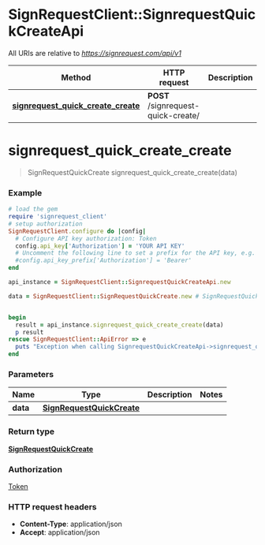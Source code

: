 # SignRequestClient::SignrequestQuickCreateApi

All URIs are relative to *https://signrequest.com/api/v1*

Method | HTTP request | Description
------------- | ------------- | -------------
[**signrequest_quick_create_create**](SignrequestQuickCreateApi.md#signrequest_quick_create_create) | **POST** /signrequest-quick-create/ | 


# **signrequest_quick_create_create**
> SignRequestQuickCreate signrequest_quick_create_create(data)





### Example
```ruby
# load the gem
require 'signrequest_client'
# setup authorization
SignRequestClient.configure do |config|
  # Configure API key authorization: Token
  config.api_key['Authorization'] = 'YOUR API KEY'
  # Uncomment the following line to set a prefix for the API key, e.g. 'Bearer' (defaults to nil)
  #config.api_key_prefix['Authorization'] = 'Bearer'
end

api_instance = SignRequestClient::SignrequestQuickCreateApi.new

data = SignRequestClient::SignRequestQuickCreate.new # SignRequestQuickCreate | 


begin
  result = api_instance.signrequest_quick_create_create(data)
  p result
rescue SignRequestClient::ApiError => e
  puts "Exception when calling SignrequestQuickCreateApi->signrequest_quick_create_create: #{e}"
end
```

### Parameters

Name | Type | Description  | Notes
------------- | ------------- | ------------- | -------------
 **data** | [**SignRequestQuickCreate**](SignRequestQuickCreate.md)|  | 

### Return type

[**SignRequestQuickCreate**](SignRequestQuickCreate.md)

### Authorization

[Token](../README.md#Token)

### HTTP request headers

 - **Content-Type**: application/json
 - **Accept**: application/json



